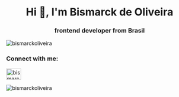 <h1 align="center">Hi 👋, I'm Bismarck de Oliveira</h1>
<h3 align="center">frontend developer from Brasil</h3>

<p align="left"> <img src="https://komarev.com/ghpvc/?username=bismarckoliveira&label=Profile%20views&color=0e75b6&style=flat" alt="bismarckoliveira" /> </p>


<h3 align="left">Connect with me:</h3>
<p align="left">
<a href="https://linkedin.com/in/bismarck-oliveira-546308ba" target="blank"><img align="center" src="https://raw.githubusercontent.com/rahuldkjain/github-profile-readme-generator/neutral-icons/src/images/icons/Social/linked-in-alt.svg" alt="bismarck-oliveira-546308ba" height="30" width="40" /></a>
</p>


<p><img align="left" src="https://github-readme-stats.vercel.app/api/top-langs?username=bismarckoliveira&show_icons=true&locale=en&layout=compact" alt="bismarckoliveira" />
</p>

<p></p>

<p></p>
